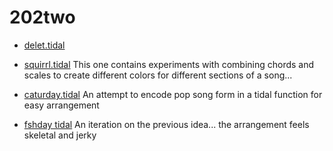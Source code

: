# 202two

- [delet.tidal](vlocal:2020two/delet.tidal)
- [squirrl.tidal](vlocal:2020two/squirrl.tidal)
  This one contains experiments with combining chords and scales to create different colors for 
  different sections of a song...
- [caturday.tidal](vlocal:2020two/caturday.tidal)
  An attempt to encode pop song form in a tidal function for easy arrangement
  
- [fshday tidal](vlocal:2020two/fshday.tidal)
  An iteration on the previous idea... the arrangement feels skeletal and jerky
  

